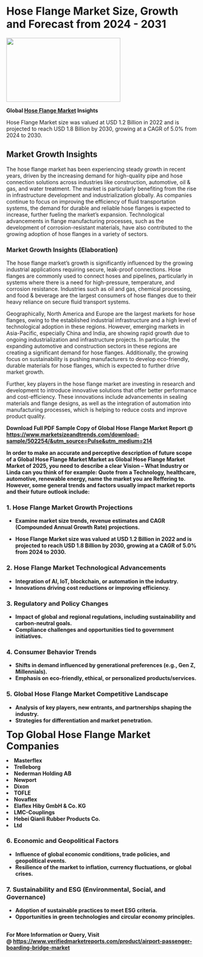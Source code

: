 <H1>Hose Flange Market Size, Growth and Forecast from 2024 - 2031</H1><img class="aligncenter size-medium wp-image-584254" src="https://thirdeyenews.in/wp-content/uploads/2024/09/Global-Market-Research-300x168.jpeg" alt="" width="300" height="168" /><p><strong>Global&nbsp;<a href="https://www.marketsizeandtrends.com/download-sample/502254/&amp;utm_source=Pulse&amp;utm_medium=214">Hose Flange Market</a> Insights</strong></p><p>Hose Flange Market size was valued at USD 1.2 Billion in 2022 and is projected to reach USD 1.8 Billion by 2030, growing at a CAGR of 5.0% from 2024 to 2030.</p><p><h2>Market Growth Insights</h2> <p>The hose flange market has been experiencing steady growth in recent years, driven by the increasing demand for high-quality pipe and hose connection solutions across industries like construction, automotive, oil & gas, and water treatment. The market is particularly benefiting from the rise in infrastructure development and industrialization globally. As companies continue to focus on improving the efficiency of fluid transportation systems, the demand for durable and reliable hose flanges is expected to increase, further fueling the market’s expansion. Technological advancements in flange manufacturing processes, such as the development of corrosion-resistant materials, have also contributed to the growing adoption of hose flanges in a variety of sectors.</p> <p><strong></strong></p> <h3>Market Growth Insights (Elaboration)</h3> <p>The hose flange market’s growth is significantly influenced by the growing industrial applications requiring secure, leak-proof connections. Hose flanges are commonly used to connect hoses and pipelines, particularly in systems where there is a need for high-pressure, temperature, and corrosion resistance. Industries such as oil and gas, chemical processing, and food & beverage are the largest consumers of hose flanges due to their heavy reliance on secure fluid transport systems.</p> <p>Geographically, North America and Europe are the largest markets for hose flanges, owing to the established industrial infrastructure and a high level of technological adoption in these regions. However, emerging markets in Asia-Pacific, especially China and India, are showing rapid growth due to ongoing industrialization and infrastructure projects. In particular, the expanding automotive and construction sectors in these regions are creating a significant demand for hose flanges. Additionally, the growing focus on sustainability is pushing manufacturers to develop eco-friendly, durable materials for hose flanges, which is expected to further drive market growth.</p> <p>Further, key players in the hose flange market are investing in research and development to introduce innovative solutions that offer better performance and cost-efficiency. These innovations include advancements in sealing materials and flange designs, as well as the integration of automation into manufacturing processes, which is helping to reduce costs and improve product quality.</p> <p><strong></p><p><span class=""><strong>Download Full PDF Sample Copy of Global Hose Flange Market Report</strong> @ <a href="https://www.marketsizeandtrends.com/download-sample/502254/&amp;utm_source=Pulse&amp;utm_medium=214" target="_blank">https://www.marketsizeandtrends.com/download-sample/502254/&amp;utm_source=Pulse&amp;utm_medium=214</a></span></p><p>In order to make an accurate and perceptive description of future scope of a Global&nbsp;Hose Flange Market Market as Global&nbsp;Hose Flange Market Market of 2025, you need to describe a clear Vision &ndash; What Industry or Linda can you think of for example: Quote from a Technology, healthcare, automotive, renewable energy, name the market you are Reffering to. However, some general trends and factors usually impact market reports and their future outlook include:</p><h3>1.&nbsp;<strong>Hose Flange Market Growth Projections</strong></h3><ul><li>Examine market size trends, revenue estimates and CAGR (Compounded Annual Growth Rate) projections.</li><li><p>Hose Flange Market size was valued at USD 1.2 Billion in 2022 and is projected to reach USD 1.8 Billion by 2030, growing at a CAGR of 5.0% from 2024 to 2030.</p></li></ul><h3>2.&nbsp;<strong>Hose Flange Market Technological Advancements</strong></h3><ul><li>Integration of AI, IoT, blockchain, or automation in the industry.</li><li>Innovations driving cost reductions or improving efficiency.</li></ul><h3>3.&nbsp;<strong>Regulatory and Policy Changes</strong></h3><ul><li>Impact of global and regional regulations, including sustainability and carbon-neutral goals.</li><li>Compliance challenges and opportunities tied to government initiatives.</li></ul><h3>4.&nbsp;<strong>Consumer Behavior Trends</strong></h3><ul><li>Shifts in demand influenced by generational preferences (e.g., Gen Z, Millennials).</li><li>Emphasis on eco-friendly, ethical, or personalized products/services.</li></ul><h3>5.&nbsp;<strong>Global Hose Flange Market Competitive Landscape</strong></h3><ul><li>Analysis of key players, new entrants, and partnerships shaping the industry.</li><li>Strategies for differentiation and market penetration.</li></ul><p data-pm-slice="1 1 []"><span style="color: inherit; font-family: inherit; font-size: 25px;">Top Global Hose Flange Market Companies</span></p><div class="" data-test-id=""><p><li>Masterflex</li><li> Trelleborg</li><li> Nederman Holding AB</li><li> Newport</li><li> Dixon</li><li> TOFLE</li><li> Novaflex</li><li> Elaflex Hiby GmbH & Co. KG</li><li> LMC-Couplings</li><li> Hebei Qianli Rubber Products Co.</li><li> Ltd</li></p></div><h3>6.&nbsp;<strong>Economic and Geopolitical Factors</strong></h3><ul><li>Influence of global economic conditions, trade policies, and geopolitical events.</li><li>Resilience of the market to inflation, currency fluctuations, or global crises.</li></ul><h3>7.&nbsp;<strong>Sustainability and ESG (Environmental, Social, and Governance)</strong></h3><ul><li>Adoption of sustainable practices to meet ESG criteria.</li><li>Opportunities in green technologies and circular economy principles.</li></ul><h2><strong style="font-size: 14px;">For More Information or Query, Visit @&nbsp;</strong><a style="background-color: #ffffff; font-size: 14px;" href="https://www.marketsizeandtrends.com/report/hose-flange-market/" target="_blank">https://www.verifiedmarketreports.com/product/airport-passenger-boarding-bridge-market</a></h2>
